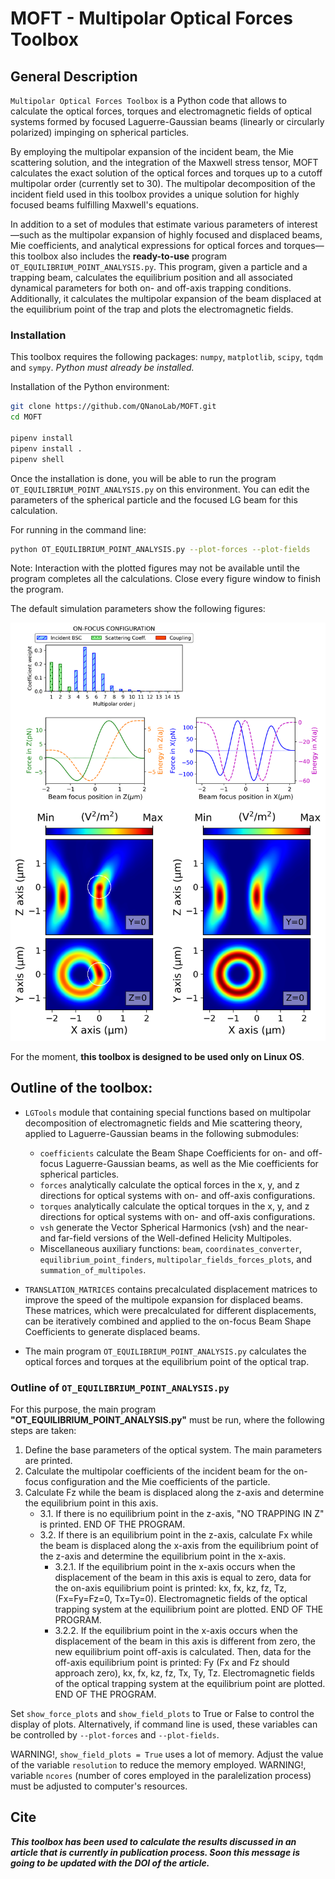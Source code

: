 MOFT - Multipolar Optical Forces Toolbox
===============================================================

## General Description
`Multipolar Optical Forces Toolbox` is a Python code that allows to calculate the optical forces, torques and electromagnetic fields of optical systems formed by focused Laguerre-Gaussian beams (linearly or circularly polarized) impinging on spherical particles.

By employing the multipolar expansion of the incident beam, the Mie scattering solution, and the integration of the Maxwell stress tensor, MOFT calculates the exact solution of the optical forces and torques up to a cutoff multipolar order (currently set to 30). The multipolar decomposition of the incident field used in this toolbox provides a unique solution for highly focused beams fulfilling Maxwell's equations.

In addition to a set of modules that estimate various parameters of interest—such as the multipolar expansion of highly focused and displaced beams, Mie coefficients, and analytical expressions for optical forces and torques—this toolbox also includes the **ready-to-use** program `OT_EQUILIBRIUM_POINT_ANALYSIS.py`. This program, given a particle and a trapping beam, calculates the equilibrium position and all associated dynamical parameters for both on- and off-axis trapping conditions. Additionally, it calculates the multipolar expansion of the beam displaced at the equilibrium point of the trap and plots the electromagnetic fields.

### Installation
This toolbox requires the following packages: `numpy`, `matplotlib`, `scipy`, `tqdm` and `sympy`. 
_Python must already be installed._

Installation of the Python environment:
```sh
git clone https://github.com/QNanoLab/MOFT.git
cd MOFT

pipenv install
pipenv install .
pipenv shell
```

Once the installation is done, you will be able to run the program `OT_EQUILIBRIUM_POINT_ANALYSIS.py` on this environment. You can edit the parameters of the spherical particle and the focused LG beam for this calculation.

For running in the command line:
```sh
python OT_EQUILIBRIUM_POINT_ANALYSIS.py --plot-forces --plot-fields
```
Note: Interaction with the plotted figures may not be available until the program completes all the calculations. Close every figure window to finish the program.

The default simulation parameters show the following figures:

![image](base_plots_MOFT.png)

For the moment, **this toolbox is designed to be used only on Linux OS**.

## Outline of the toolbox:

- `LGTools` module that containing special functions based on multipolar decomposition of electromagnetic fields and Mie scattering theory, applied to Laguerre-Gaussian beams in the following submodules:
  - `coefficients` calculate the Beam Shape Coefficients for on- and off-focus Laguerre-Gaussian beams, as well as the Mie coefficients for spherical particles.
  - `forces` analytically calculate the optical forces in the x, y, and z directions for optical systems with on- and off-axis configurations.
  - `torques` analytically calculate the optical torques in the x, y, and z directions for optical systems with on- and off-axis configurations.
  - `vsh` generate the Vector Spherical Harmonics (vsh) and the near- and far-field versions of the Well-defined Helicity Multipoles.
  - Miscellaneous auxiliary functions: `beam`, `coordinates_converter`, `equilibrium_point_finders`, `multipolar_fields_forces_plots`, and `summation_of_multipoles`.

- `TRANSLATION_MATRICES` contains precalculated displacement matrices to improve the speed of the multipole expansion for displaced beams. These matrices, which were precalculated for different displacements, can be iteratively combined and applied to the on-focus Beam Shape Coefficients to generate displaced beams.

- The main program `OT_EQUILIBRIUM_POINT_ANALYSIS.py` calculates the optical forces and torques at the equilibrium point of the optical trap.

### Outline of `OT_EQUILIBRIUM_POINT_ANALYSIS.py`
For this purpose, the main program **"OT_EQUILIBRIUM_POINT_ANALYSIS.py"** must be run, where the following steps are taken:

1. Define the base parameters of the optical system. The main parameters are printed.
2. Calculate the multipolar coefficients of the incident beam for the on-focus configuration and the Mie coefficients of the particle.
3. Calculate Fz while the beam is displaced along the z-axis and determine the equilibrium point in this axis.
    - 3.1. If there is no equilibrium point in the z-axis, "NO TRAPPING IN Z" is printed. END OF THE PROGRAM.
    - 3.2. If there is an equilibrium point in the z-axis, calculate Fx while the beam is displaced along the x-axis from the equilibrium point of the z-axis and determine the equilibrium point in the x-axis.
       - 3.2.1. If the equilibrium point in the x-axis occurs when the displacement of the beam in this axis is equal to zero, data for the on-axis equilibrium point is printed: kx, fx, kz, fz, Tz, (Fx=Fy=Fz=0, Tx=Ty=0). Electromagnetic fields of the optical trapping system at the equilibrium point are plotted. END OF THE PROGRAM.
       - 3.2.2. If the equilibrium point in the x-axis occurs when the displacement of the beam in this axis is different from zero, the new equilibrium point off-axis is calculated. Then, data for the off-axis equilibrium point is printed: Fy (Fx and Fz should approach zero), kx, fx, kz, fz, Tx, Ty, Tz. Electromagnetic fields of the optical trapping system at the equilibrium point are plotted. END OF THE PROGRAM.

Set `show_force_plots` and `show_field_plots` to True or False to control the display of plots.
Alternatively, if command line is used, these variables can be controlled by `--plot-forces` and `--plot-fields`. 

WARNING!, `show_field_plots = True` uses a lot of memory. Adjust the value of the variable `resolution` to reduce the memory employed.
WARNING!, variable `ncores` (number of cores employed in the paralelization process) must be adjusted to computer's resources.

## Cite
_**This toolbox has been used to calculate the results discussed in an article that is currently in publication process. Soon this message is going to be updated with the DOI of the article.**_
